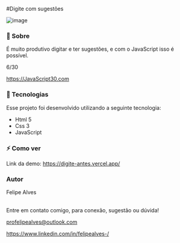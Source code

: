 #Digite com sugestões

![image](https://user-images.githubusercontent.com/78622458/173604664-29e0c97b-433f-490f-9f61-c9f0deb76c73.png)

### 🔖 Sobre
É muito produtivo digitar e ter sugestões, e com o JavaScript isso é possível.

6/30

https://JavaScript30.com

### 🚀 Tecnologias
Esse projeto foi desenvolvido utilizando a seguinte tecnologia:

+ Html 5
+ Css 3
+ JavaScript

### ⚡ Como ver

Link da demo: https://digite-antes.vercel.app/<br/>
### Autor
Felipe Alves <br/><br/>


Entre em contato comigo, para conexão, sugestão ou dúvida! <br/>

profelipealves@outlook.com <br/>

https://www.linkedin.com/in/felipealves-/

